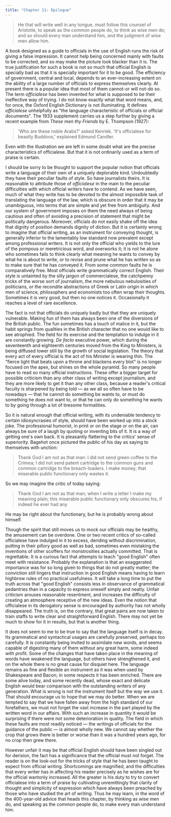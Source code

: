```yaml
---
title: "Chapter 11: Epilogue"
---
```


> He that will write well in any tongue, must follow this counsel of Aristotle, to speak as the common people do, to think as wise men do; and so should every man understand him, and the judgment of wise men allow him.
> <p class="attrib">

A book designed as a guide to officials in the use of English runs the risk of giving a false impression. It cannot help being concerned mainly with faults to be corrected, and so may make the picture look blacker than it is. The true justification for such a book is not so much that official English is specially bad as that it is specially important for it to be good. The efficiency of government, central and local, depends to an ever-increasing extent on the ability of a large number of officials to express themselves clearly. At present there is a popular idea that most of them cannot-or will not-do so. The term *officialese* has been invented for what is supposed to be their ineffective way of trying. I do not know exactly what that word means, and, for once, the Oxford English Dictionary is not illuminating. It defines *officialese* unhelpfully as "the language characteristic of officials or official documents". The 1933 supplement carries us a step further by giving a recent example from *These men thy Friends* by E. Thompson (1927):

> 'Who are these noble Arabs?' asked Kenriek. 'It's officialese for beastly Buddoos,' explained Edmund Candler.

Even with the illustration we are left in some doubt what are the precise characteristics of officialese. But that it is not ordinarily used as a term of praise is certain.

I should be sorry to be thought to support the popular notion that officials write a language of their own of a uniquely deplorable kind. Undoubtedly they have their peculiar faults of style. So have journalists theirs. It is reasonable to attribute those of *officialese* in the main to the peculiar difficulties with which official writers have to contend. As we have seen, much of what they write has to be devoted to the almost impossible task of translating the language of the law, which is obscure in order that it may be unambiguous, into terms that are simple and yet free from ambiguity. And our system of government imposes on them the need always of being cautious and often of avoiding a precision of statement that might be politically dangerous. Moreover, officials do not easily shake off the idea that dignity of position demands dignity of diction. But it is certainly wrong to imagine that official writing, as an instrument for conveying thought, is generally inferior to the lamentably low standard now prevalent except among professional writers. It is not only the official who yields to the lure of the pompous or meretricious word, and overworks it; it is not he alone who sometimes fails to think clearly what meaning he wants to convey by what he is about to write, or to revise and prune what he has written so as to make sure that he has conveyed it. From some common faults he is comparatively free. Most officials write grammatically correct English. Their style is untainted by the silly jargon of commercialese, the catchpenny tricks of the worse sort of journalism, the more nebulous nebulosities of politicians, or the recondite abstractions of Greek or Latin origin in which men of science, philosophers and economists too often wrap their thoughts. Sometimes it is very good, but then no one notices it. Occasionally it reaches a level of rare excellence.

The fact is not that officials do uniquely badly but that they are uniquely vulnerable. Making fun of them has always been one of the diversions of the British public. The fun sometimes has a touch of malice in it, but the habit springs from qualities in the British character that no one would like to see atrophied. The field for its exercise and the temptation to indulge in it are constantly growing. *De facto* executive power, which during the seventeenth and eighteenth centuries moved from the King to Ministers, is being diffused lower still by the growth of social legislation. The theory that every act of every official is the act of his Minister is wearing thin. The "fierce light that beats upon a throne and blackens every blot" is no longer focused on the apex, but shines on the whole pyramid. So many people have to read so many official instructions. These offer a bigger target for possible criticism than any other class of writing except journalism, and they are more likely to get it than any other class, because a reader's critical faculty is sharpened by being told — as we all so often have to be nowadays — that he cannot do something be wants to, or must do something he does not want to, or that he can only do something he wants to by going through a lot of tiresome formalities.

So it is natural enough that official writing, with its undeniable tendency to certain idiosyncrasies of style, should have been worked up into a stock joke. The professional humorist, in print or on the stage or on the air, can always be sure of a laugh by quoting or inventing bits of it. It is a way of getting one's own back. It is pleasantly flattering to the critics' sense of superiority. Bagehot once pictured the public of his day as saying to themselves with unction:

> Thank God I am not as that man: I did not send green coffee to the Crimea; I did not send patent cartridge to the common guns and common cartridge to the breach-loaders. I make money; that miserable public functionary only wastes it.

So we may imagine the critic of today saying:

> Thank God I am not as that man; when I write a letter I make my meaning plain; this miserable public functionary only obscures his, if indeed he ever had any

He may be right about the functionary, but he is probably wrong about himself.

Though the spirit that still moves us to mock our officials may be healthy, the amusement can be overdone. One or two recent critics of so-called officialese have indulged in it to excess, deriding without discrimination, putting in their pillory good as well as bad, sometimes even mistaking the inventions of other scoffers for monstrosities actually committed. That is regrettable. It is a curious fact that attempts to teach "good English" often meet with resistance. Probably the explanation is that an exaggerated importance was for so long given to things that do not greatly matter; the conviction still lingers that instruction in good English means having to learn highbrow rules of no practical usefulness. It will take a long time to put the truth across that "good English" consists less in observance of grammatical pedantries than in a capacity to express oneself simply and neatly. Unfair criticism arouses reasonable resentment, and increases the difficulty of creating an atmosphere receptive of the new ideas. Even the notion that officialese in its derogatory sense is encouraged by authority has not wholly disappeared. The truth is, on the contrary, that great pains are now taken to train staffs to write clear and straightforward English. There may not yet be much to show for it in results, but that is another thing.

It does not seem to me to be true to say that the language itself is in decay. Its grammatical and syntactical usages are carefully preserved, perhaps too carefully. It is constantly being invited to assimilate new words, and seems capable of digesting many of them without any great harm, some indeed with profit. Some of the changes that have taken place in the meaning of words have weakened the language, but others have strengthened it, and on the whole there is no great cause for disquiet here. The language remains as fine and flexible an instrument as it was when used by Shakespeare and Bacon; in some respects it has been enriched. There are some alive today, and some recently dead, whose exact and delicate English would bear comparison with the outstanding writers of any generation. What is wrong is not the instrument itself but the way we use it. That should encourage us to hope that we may do better. When we are tempted to say that we have fallen away from the high standard of our forefathers, we must not forget the vast increase in the part played by the written word in our affairs. With such an increase in quantity it would be surprising if there were not some deterioration in quality. The field in which these faults are most readily noticed — the writings of officials for the guidance of the public — is almost wholly new. We cannot say whether the crop that grows there is better or worse than it was a hundred years ago, for no crop then grew there.

However unfair it may be that official English should have been singled out for derision, the fact has a significance that the official must not forget. The reader is on the look-out for the tricks of style that he has been taught to expect from official writing. Shortcomings are magnified, and the difficulties that every writer has in affecting his reader precisely as he wishes are for the official wantonly increased. All the greater is his duty to try to convert officialese into a term of praise by cultivating unremittingly that clarity of thought and simplicity of expression which have always been preached by those who have studied the art of writing. Thus he may learn, in the word of the 400-year-old advice that heads this chapter, by thinking as wise men do, and speaking as the common people do, to make every man understand him.

